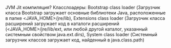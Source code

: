 JVM
Jit компиляция?
Класслоадеры: Bootstrap class loader (Загрузчик класса Bootstrap загружает основные библиотеки Java, расположенные в папке <JAVA_HOME>/jre/lib), Extensions class loader (Загрузчик класса расширений загружает код в каталоги расширений (<JAVA_HOME>/jre/lib/ext, или любой другой каталог, указанный системным свойством java.ext.dirs), System class loader (Системный загрузчик классов загружает код, найденный в java.class.path)